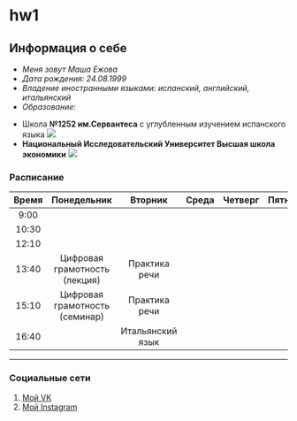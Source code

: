 # hw1
## Информация о себе
* *Меня зовут Маша Ежова*
* *Дата рождения: 24.08.1999*
* *Владение иностранными языками: испанский, английский, итальянский*
* *Образование:*
- Школа **№1252 им.Сервантеса** с углубленным изучением испанского языка
![](http://sch1252.mskobr.ru/images/%20без%20фона.png)
- **Национальный Исследовательский Университет Высшая школа экономики**
![](https://www.hse.ru/data/2011/02/14/1208711792/2logo_с_hse_cmyk.jpg)
### Расписание
|Время|Понедельник|Вторник|Среда|Четверг|Пятница|
|:----:|:--------:|:-----:|:---:|:-----:|:-----:|
|9:00|             
|10:30|
|12:10|
|13:40|Цифровая грамотность (лекция)|Практика речи|
|15:10|Цифровая грамотность (семинар)|Практика речи|
|16:40|                              |Итальянский язык|

-------------------------------
### Социальные сети
1. [Мой VK](http://vk.com/maryezhova "Мария Ежова")
2. [Мой Instagram](https://www.instagram.com/maryezhova/ "maryezhova")
